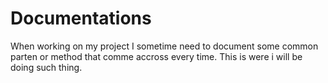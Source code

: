 # Documentations
When working on my project I sometime need to document some common parten or method that comme accross every time.
This is were i will be doing such thing.
